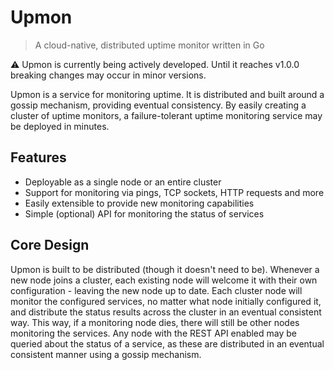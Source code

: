 # Upmon

> A cloud-native, distributed uptime monitor written in Go

⚠️ Upmon is currently being actively developed. Until it reaches v1.0.0 breaking changes may occur in minor versions.

Upmon is a service for monitoring uptime. It is distributed and built around a gossip mechanism, providing eventual consistency. By easily creating a cluster of uptime monitors, a failure-tolerant uptime monitoring service may be deployed in minutes.

## Features

* Deployable as a single node or an entire cluster
* Support for monitoring via pings, TCP sockets, HTTP requests and more
* Easily extensible to provide new monitoring capabilities
* Simple (optional) API for monitoring the status of services

## Core Design

Upmon is built to be distributed (though it doesn't need to be). Whenever a new node joins a cluster, each existing node will welcome it with their own configuration - leaving the new node up to date. Each cluster node will monitor the configured services, no matter what node initially configured it, and distribute the status results across the cluster in an eventual consistent way. This way, if a monitoring node dies, there will still be other nodes monitoring the services. Any node with the REST API enabled may be queried about the status of a service, as these are distributed in an eventual consistent manner using a gossip mechanism.
